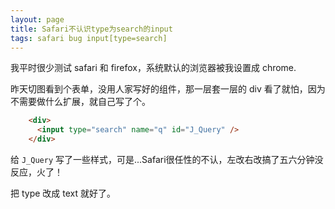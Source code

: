 ```yaml
---
layout: page
title: Safari不认识type为search的input
tags: safari bug input[type=search]
---
```


我平时很少测试 safari 和 firefox，系统默认的浏览器被我设置成 chrome.

昨天切图看到个表单，没用人家写好的组件，那一层套一层的 div 看了就怕，因为不需要做什么扩展，就自己写了个。

```html
    <div>
      <input type="search" name="q" id="J_Query" />
    </div>
```

给 `J_Query` 写了一些样式，可是...Safari很任性的不认，左改右改搞了五六分钟没反应，火了！

把 type 改成 text 就好了。
